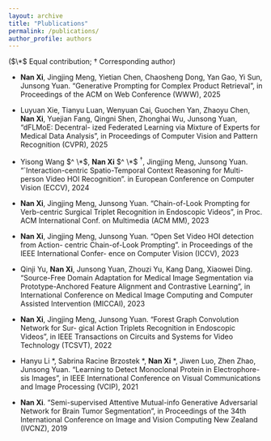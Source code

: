 ```yaml
---
layout: archive
title: "Plublications"
permalink: /publications/
author_profile: authors
---
```


($\*$ Equal contribution; $\dagger$ Corresponding author) 

- **Nan Xi**, Jingjing Meng, Yietian Chen, Chaosheng Dong, Yan Gao, Yi Sun, Junsong Yuan. “Generative Prompting for Complex Product Retrieval”, in Proceedings of the ACM on Web Conference (WWW), 2025

- Luyuan Xie, Tianyu Luan, Wenyuan Cai, Guochen Yan, Zhaoyu Chen, **Nan Xi**, Yuejian Fang, Qingni Shen, Zhonghai Wu, Junsong Yuan, “dFLMoE: Decentral-
ized Federated Learning via Mixture of Experts for Medical Data Analysis”, in Proceedings of Computer Vision and Pattern Recognition (CVPR), 2025

- Yisong Wang $^ \*$, **Nan Xi** $^ \*$ $^ \dagger$, Jingjing Meng, Junsong Yuan. “`Interaction-centric Spatio-Temporal Context Reasoning for Multi-person Video HOI Recognition”. in European Conference on Computer Vision (ECCV), 2024 

- **Nan Xi**, Jingjing Meng, Junsong Yuan. “Chain-of-Look Prompting for Verb-centric Surgical Triplet Recognition in Endoscopic Videos”, in Proc. ACM International Conf. on Multimedia (ACM MM), 2023

- **Nan Xi**, Jingjing Meng, Junsong Yuan. “Open Set Video HOI detection from Action- centric Chain-of-Look Prompting”. in Proceedings of the IEEE International Confer- ence on Computer Vision (ICCV), 2023

- Qinji Yu, **Nan Xi**, Junsong Yuan, Zhouzi Yu, Kang Dang, Xiaowei Ding. “Source-Free Domain Adaptation for Medical Image Segmentation via Prototype-Anchored Feature Alignment and Contrastive Learning”, in International Conference on Medical Image Computing and Computer Assisted Intervention (MICCAI), 2023

- **Nan Xi**, Jingjing Meng, Junsong Yuan. “Forest Graph Convolution Network for Sur- gical Action Triplets Recognition in Endoscopic Videos”, in IEEE Transactions on Circuits and Systems for Video Technology (TCSVT), 2022

- Hanyu Li *, Sabrina Racine Brzostek *, **Nan Xi** *, Jiwen Luo, Zhen Zhao, Junsong Yuan. “Learning to Detect Monoclonal Protein in Electrophore- sis Images”, in IEEE International Conference on Visual Communications and Image Processing (VCIP), 2021

- **Nan Xi**. “Semi-supervised Attentive Mutual-info Generative Adversarial Network for Brain Tumor Segmentation”, in Proceedings of the 34th International Conference on Image and Vision Computing New Zealand (IVCNZ), 2019
